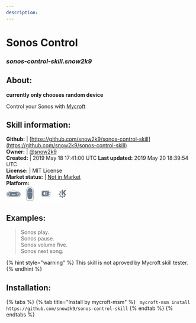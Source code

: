 ```yaml
--- 
description: 
---
```


# Sonos Control  
### _sonos-control-skill.snow2k9_  
## About:  
**currently only chooses random device**

Control your Sonos with [Mycroft](https://github.com/MycroftAI/mycroft-core)

## Skill information:  
**Github:** | [https://github.com/snow2k9/sonos-control-skill](https://github.com/snow2k9/sonos-control-skill)  
**Owner:** | [@snow2k9](https://github.com/snow2k9)  
**Created:** | 2019 May 18 17:41:00 UTC  **Last updated:** 2019 May 20 18:39:54 UTC  
**License:** | MIT License  
**Market status:** | [Not in Market](https://market.mycroft.ai/skill/)  
**Platform:**  
 ![](../.gitbook/assets/mark-1-icon.png)  ![](../.gitbook/assets/mark-2-icon.png)  ![](../.gitbook/assets/picroft-icon.png)  ![](../.gitbook/assets/kde.png)   
## Examples:  
> Sonos play.  
> Sonos pause.  
> Sonos volume five.  
> Sonos next song.  
  
{% hint style="warning" %}
This skill is not aproved by Mycroft skill tester.
{% endhint %}
    
## Installation:  
{% tabs %}
{% tab title="Install by mycroft-msm" %}
``` mycroft-msm install https://github.com/snow2k9/sonos-control-skill```
{% endtab %}
  {% endtabs %}
  